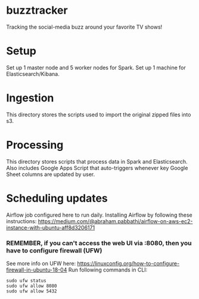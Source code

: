# buzztracker
Tracking the social-media buzz around your favorite TV shows!

# Setup
Set up 1 master node and 5 worker nodes for Spark. Set up 1 machine for Elasticsearch/Kibana.

# Ingestion
This directory stores the scripts used to import the original zipped files into s3.

# Processing
This directory stores scripts that process data in Spark and Elasticsearch. Also includes Google Apps Script that auto-triggers whenever key Google Sheet columns are updated by user.

# Scheduling updates
Airflow job configured here to run daily.
Installing Airflow by following these instructions:
https://medium.com/@abraham.pabbathi/airflow-on-aws-ec2-instance-with-ubuntu-aff8d3206171

### REMEMBER, if you can't access the web UI via <ec-ip-address>:8080, then you have to configure firewall (UFW)
See more info on UFW here: https://linuxconfig.org/how-to-configure-firewall-in-ubuntu-18-04
Run following commands in CLI:
```
sudo ufw status
sudo ufw allow 8080
sudo ufw allow 5432
```
